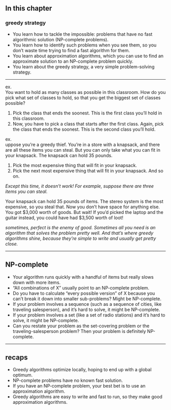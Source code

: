 
## In this chapter
### greedy strategy

- You learn how to tackle the impossible: problems that have no fast algorithmic solution (NP-complete problems).
- You learn how to identify such problems when you see them, so you don’t waste time trying to find a fast algorithm for them.
- You learn about approximation algorithms, which you can use to find an approximate solution to an NP-complete problem quickly.
- You learn about the greedy strategy, a very simple problem-solving strategy. 


---

ex.  
You want to hold as many classes as possible in this classroom. How do you pick what set of classes to hold, so that you get the biggest set of classes possible?

1. Pick the class that ends the soonest. This is the first class you’ll hold in this classroom.
2. Now, you have to pick a class that starts after the first class. Again, pick the class that ends the soonest. This is the second class you’ll hold.
 
ex.  
uppose you’re a greedy thief. You’re in a store with a knapsack, and there are all these items you can steal.
But you can only take what you can fit in your knapsack. The knapsack can hold 35 pounds.
     

1. Pick the most expensive thing that will fit in your knapsack.
2. Pick the next most expensive thing that will fit in your knapsack. And so on.  

*Except this time, it doesn’t work! For example, suppose there are three items you can steal.*

Your knapsack can hold 35 pounds of items. The stereo system is the most expensive, so you steal that. Now you don’t have space for anything else.  
You got $3,000 worth of goods. But wait! If you’d picked the laptop and the guitar instead, you could have had $3,500 worth of loot!


*sometimes, perfect is the enemy of good. Sometimes all you need is an algorithm that solves the problem pretty well. And that’s where greedy algorithms shine, because they’re simple to write and usually get pretty close.*

--- 

## NP-complete 

- Your algorithm runs quickly with a handful of items but really slows down with more items.
- “All combinations of X” usually point to an NP-complete problem.
- Do you have to calculate “every possible version” of X because you can’t break it down into smaller sub-problems? Might be NP-complete.
- If your problem involves a sequence (such as a sequence of cities, like traveling salesperson), and it’s hard to solve, it might be NP-complete.
- If your problem involves a set (like a set of radio stations) and it’s hard to solve, it might be NP-complete.
- Can you restate your problem as the set-covering problem or the traveling-salesperson problem? Then your problem is definitely NP-complete.
---
## recaps 


- Greedy algorithms optimize locally, hoping to end up with a global optimum.
- NP-complete problems have no known fast solution.
- If you have an NP-complete problem, your best bet is to use an approximation algorithm.
- Greedy algorithms are easy to write and fast to run, so they make good approximation algorithms.
